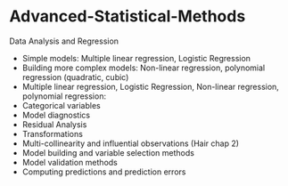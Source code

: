 # Advanced-Statistical-Methods
Data Analysis and Regression
- Simple models: Multiple linear regression, Logistic Regression 
- Building more complex models: Non-linear regression, polynomial regression (quadratic, cubic) 
- Multiple linear regression, Logistic Regression, Non-linear regression, polynomial regression: 
-   Categorical variables 
-   Model diagnostics 
-   Residual Analysis 
-   Transformations 
-   Multi-collinearity and influential observations (Hair chap 2) 
-   Model building and variable selection methods 
-   Model validation methods 
-   Computing predictions and prediction errors 
